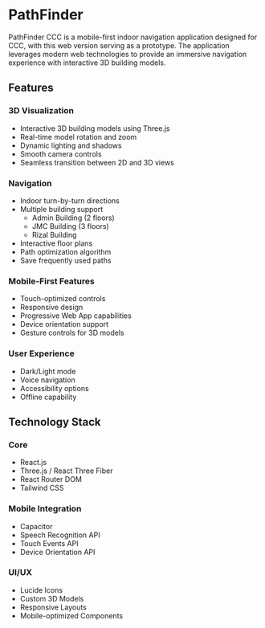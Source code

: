 # PathFinder 

PathFinder CCC is a mobile-first indoor navigation application designed for CCC, with this web version serving as a prototype. The application leverages modern web technologies to provide an immersive navigation experience with interactive 3D building models.

## Features

### 3D Visualization
- Interactive 3D building models using Three.js
- Real-time model rotation and zoom
- Dynamic lighting and shadows
- Smooth camera controls
- Seamless transition between 2D and 3D views

### Navigation
- Indoor turn-by-turn directions
- Multiple building support
  - Admin Building (2 floors)
  - JMC Building (3 floors)
  - Rizal Building
- Interactive floor plans
- Path optimization algorithm
- Save frequently used paths

### Mobile-First Features
- Touch-optimized controls
- Responsive design
- Progressive Web App capabilities
- Device orientation support
- Gesture controls for 3D models

### User Experience
- Dark/Light mode
- Voice navigation 
- Accessibility options
- Offline capability 

## Technology Stack

### Core
- React.js
- Three.js / React Three Fiber
- React Router DOM
- Tailwind CSS

### Mobile Integration
- Capacitor
- Speech Recognition API
- Touch Events API
- Device Orientation API

### UI/UX
- Lucide Icons
- Custom 3D Models
- Responsive Layouts
- Mobile-optimized Components

